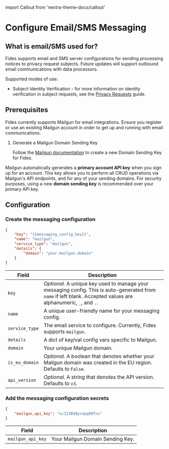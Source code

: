 import Callout from 'nextra-theme-docs/callout'

# Configure Email/SMS Messaging
## What is email/SMS used for?

Fides supports email and SMS server configurations for sending processing notices to privacy request subjects. Future updates will support outbound email communications with data processors.

Supported modes of use:

- Subject Identity Verification - for more information on identity verification in subject requests, see the [Privacy Requests](./privacy_requests#subject-identity-verification) guide.


## Prerequisites

Fides currently supports Mailgun for email integrations. Ensure you register or use an existing Mailgun account in order to get up and running with email communications.

1. Generate a Mailgun Domain Sending Key

    Follow the [Mailgun documentation](https://documentation.mailgun.com/en/latest/api-intro.html#authentication-1) to create a new Domain Sending Key for Fides. 

<Callout> Mailgun automatically generates a **primary account API key** when you sign up for an account. This key allows you to perform all CRUD operations via Mailgun's API endpoints, and for any of your sending domains. For security purposes, using a new **domain sending key** is recommended over your primary API key. </Callout>

## Configuration

### Create the messaging configuration

```json title="<code>POST api/v1/messaging/config"
{
    "key": "{{messaging_config_key}}",
    "name": "mailgun",
    "service_type": "mailgun",
    "details": {
        "domain": "your.mailgun.domain"
    }
}
```

| Field | Description |
|----|----|
| `key` | *Optional.* A unique key used to manage your messaging config. This is auto-generated from `name` if left blank. Accepted values are alphanumeric, `_`, and `.`. |
| `name` | A unique user-friendly name for your messaging config. |
| `service_type` | The email service to configure. Currently, Fides supports `mailgun`. |
| `details` | A dict of key/val config vars specific to Mailgun. |
| `domain` | Your unique Mailgun domain. |
| `is_eu_domain` | *Optional.* A boolean that denotes whether your Mailgun domain was created in the EU region. Defaults to `False`. |
| `api_version` | *Optional.* A string that denotes the API version. Defaults to `v3`. |


### Add the messaging configuration secrets 

```json title="<code>POST api/v1/messaging/config/{{messaging_config_key}}/secret"
{
    "mailgun_api_key": "nc123849ycnpq98fnu"
}

```

| Field | Description |
|---|----|
| `mailgun_api_key` | Your Mailgun Domain Sending Key. |

